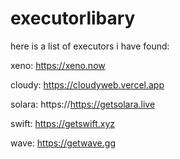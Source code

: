 # executorlibary
here is a list of executors i have found:

xeno:
https://xeno.now



cloudy:
https://cloudyweb.vercel.app



solara:
https://https://getsolara.live



swift:
https://getswift.xyz



wave:
https://getwave.gg

